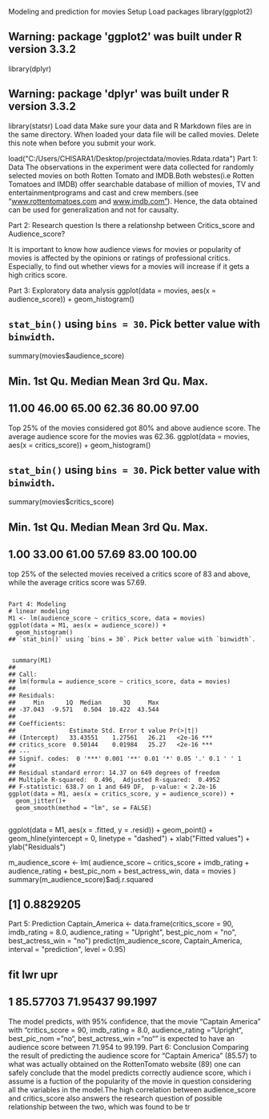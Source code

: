 Modeling and prediction for movies
Setup
Load packages
library(ggplot2)
## Warning: package 'ggplot2' was built under R version 3.3.2
library(dplyr)
## Warning: package 'dplyr' was built under R version 3.3.2
library(statsr)
Load data
Make sure your data and R Markdown files are in the same directory. When loaded your data file will be called movies. Delete this note when before you submit your work.

load("C:/Users/CHISARA1/Desktop/projectdata/movies.Rdata.rdata")
Part 1: Data
The observations in the experiment were data collected for randomly selected movies on both Rotten Tomato and IMDB.Both webstes(i.e Rotten Tomatoes and IMDB) offer searchable database of million of movies, TV and entertainmentprograms and cast and crew members.(see “www.rottentomatoes.com and www.imdb.com”). Hence, the data obtained can be used for generalization and not for causalty.

Part 2: Research question
Is there a relationshp between Critics_score and Audience_score?

It is important to know how audience views for movies or popularity of movies is affected by the opinions or ratings of professional critics. Especially, to find out whether views for a movies will increase if it gets a high critics score.

Part 3: Exploratory data analysis
ggplot(data = movies, aes(x = audience_score)) +
  geom_histogram()
## `stat_bin()` using `bins = 30`. Pick better value with `binwidth`.


summary(movies$audience_score)
##    Min. 1st Qu.  Median    Mean 3rd Qu.    Max. 
##   11.00   46.00   65.00   62.36   80.00   97.00
Top 25% of the movies considered got 80% and above audience score. The average audience score for the movies was 62.36.
ggplot(data = movies, aes(x = critics_score)) +
  geom_histogram()
## `stat_bin()` using `bins = 30`. Pick better value with `binwidth`.


summary(movies$critics_score)
##    Min. 1st Qu.  Median    Mean 3rd Qu.    Max. 
##    1.00   33.00   61.00   57.69   83.00  100.00
top 25% of the selected movies received a critics score of 83 and above, while the average critics score was 57.69.
```

Part 4: Modeling
# linear modeling
M1 <- lm(audience_score ~ critics_score, data = movies)
ggplot(data = M1, aes(x = audience_score)) +
  geom_histogram()
## `stat_bin()` using `bins = 30`. Pick better value with `binwidth`.


 summary(M1)
## 
## Call:
## lm(formula = audience_score ~ critics_score, data = movies)
## 
## Residuals:
##     Min      1Q  Median      3Q     Max 
## -37.043  -9.571   0.504  10.422  43.544 
## 
## Coefficients:
##               Estimate Std. Error t value Pr(>|t|)    
## (Intercept)   33.43551    1.27561   26.21   <2e-16 ***
## critics_score  0.50144    0.01984   25.27   <2e-16 ***
## ---
## Signif. codes:  0 '***' 0.001 '**' 0.01 '*' 0.05 '.' 0.1 ' ' 1
## 
## Residual standard error: 14.37 on 649 degrees of freedom
## Multiple R-squared:  0.496,  Adjusted R-squared:  0.4952 
## F-statistic: 638.7 on 1 and 649 DF,  p-value: < 2.2e-16
ggplot(data = M1, aes(x = critics_score, y = audience_score)) +
  geom_jitter()+
  geom_smooth(method = "lm", se = FALSE)


```

ggplot(data = M1, aes(x = .fitted, y = .resid)) +
  geom_point() +
  geom_hline(yintercept = 0, linetype = "dashed") +
  xlab("Fitted values") +
  ylab("Residuals")


m_audience_score <- lm( audience_score ~ critics_score  + imdb_rating + audience_rating + best_pic_nom  + best_actress_win, data = movies )
summary(m_audience_score)$adj.r.squared
## [1] 0.8829205
Part 5: Prediction
Captain_America <- data.frame(critics_score = 90, imdb_rating = 8.0, audience_rating = "Upright", best_pic_nom = "no", best_actress_win = "no")
predict(m_audience_score, Captain_America, interval = "prediction", level = 0.95)
##        fit      lwr     upr
## 1 85.57703 71.95437 99.1997
The model predicts, with 95% confidence, that the movie “Captain America” with “critics_score = 90, imdb_rating = 8.0, audience_rating =”Upright“, best_pic_nom =”no“, best_actress_win =”no“” is expected to have an audience score between 71.954 to 99.199.
Part 6: Conclusion
Comparing the result of predicting the audience score for “Captain America” (85.57) to what was actually obtained on the RottenTomato website (89) one can safely conclude that the model predicts correctly audience score, which i assume is a fuction of the popularity of the movie in question considering all the variables in the model.The high correlation between audience_score and critics_score also answers the research question of possible relationship between the two, which was found to be tr
